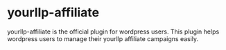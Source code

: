 # yourllp-affiliate
yourllp-affiliate is the official plugin for wordpress users. This plugin helps wordpress users to manage their yourllp affiliate campaigns easily. 
